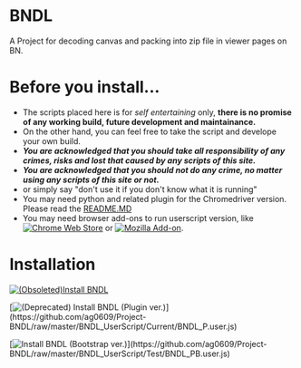# BNDL
A Project for decoding canvas and packing into zip file in viewer pages on BN.

# Before you install...

- The scripts placed here is for *self entertaining* only, **there is no promise of any working build, future development and maintainance.**
- On the other hand, you can feel free to take the script and develope your own build.
- ***You are acknowledged that you should take all responsibility of any crimes, risks and lost that caused by any scripts of this site.***
- ***You are acknowledged that you should not do any crime, no matter using any scripts of this site or not.***
- or simply say "don't use it if you don't know what it is running"
- You may need python and related plugin for the Chromedriver version. Please read the [README.MD](https://github.com/ag0609/Project-BNDL/blob/master/BNDL_PYChromedriver/README.MD)
- You may need browser add-ons to run userscript version, like [![Chrome Web Store](https://img.shields.io/chrome-web-store/v/dhdgffkkebhmkfjojejmpbldmpobfkfo?label=Tampermonkey&logo=googlechrome&logoColor=white&style=plastic)](https://www.tampermonkey.net/) or [![Mozilla Add-on](https://img.shields.io/amo/v/greasemonkey?label=Greasemonkey&logo=firefox&style=plastic)](https://www.greasespot.net/).

# Installation

[![(Obsoleted)Install BNDL](https://img.shields.io/badge/Obsoleted-BNDL-red?style=plastic&logo=tampermonkey)](https://github.com/ag0609/Project-BNDL/raw/master/BNDL_UserScript/Current/BNDL.user.js)

[![(Deprecated) Install BNDL (Plugin ver.)](https://img.shields.io/badge/Deprecated-BNDL%20(Plugin%20Ver.)-yellow?style=plastic&logo=tampermonkey)](https://github.com/ag0609/Project-BNDL/raw/master/BNDL_UserScript/Current/BNDL_P.user.js)

[![Install BNDL (Bootstrap ver.)](https://img.shields.io/badge/Install-BNDL%20(Bootstrap%20Ver.)-green?style=plastic&logo=tampermonkey)](https://github.com/ag0609/Project-BNDL/raw/master/BNDL_UserScript/Test/BNDL_PB.user.js)
